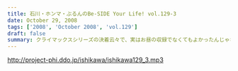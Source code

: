 ```yaml
---
title: 石川・ホンマ・ぶるんのBe-SIDE Your Life! vol.129-3
date: October 29, 2008
tags: ['2008', 'October 2008', 'vol.129']
draft: false
summary: クライマックスシリーズの決着云々で、実はお昼の収録でなくてもよかったんじゃないか！？という噂が勃発のビーサイ。まあ、本業のお仕事あってのこちらの番組です。NAMAE
---
```


http://project-phi.ddo.jp/ishikawa/ishikawa129_3.mp3